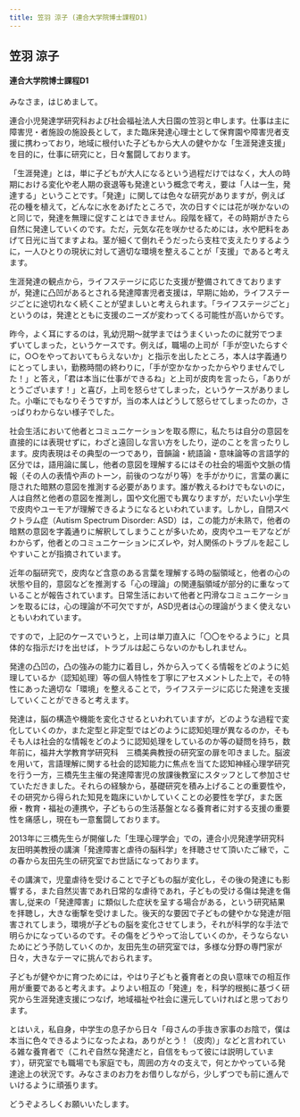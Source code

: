 ```yaml
---
title: 笠羽 涼子 (連合大学院博士課程D1)
---
```


## 笠羽 涼子 

#### 連合大学院博士課程D1

みなさま，はじめまして。

連合小児発達学研究科および社会福祉法人大日園の笠羽と申します。仕事は主に障害児・者施設の施設長として，また臨床発達心理士として保育園や障害児者支援に携わっており，地域に根付いた子どもから大人の健やかな「生涯発達支援」を目的に，仕事に研究にと，日々奮闘しております。

「生涯発達」とは，単に子どもが大人になるという過程だけではなく，大人の時期における変化や老人期の衰退等も発達という概念で考え，要は「人は一生，発達する」ということです。「発達」に関しては色々な研究がありますが，例えば花の種を植えて，どんなに水をあげたところで，次の日すぐには花が咲かないのと同じで，発達を無理に促すことはできません。段階を経て，その時期がきたら自然に発達していくのです。ただ，元気な花を咲かせるためには，水や肥料をあげて日光に当てますよね。茎が細くて倒れそうだったら支柱で支えたりするように，一人ひとりの現状に対して適切な環境を整えることが「支援」であると考えます。

生涯発達の観点から，ライフステージに応じた支援が整備されてきておりますが，発達に凸凹があるとされる発達障害児者支援は，早期に始め，ライフステージごとに途切れなく続くことが望ましいと考えられます。「ライフステージごと」というのは，発達とともに支援のニーズが変わってくる可能性が高いからです。

昨今，よく耳にするのは，乳幼児期〜就学まではうまくいったのに就労でつまずいてしまった，というケースです。例えば，職場の上司が「手が空いたらすぐに，○○をやっておいてもらえないか」と指示を出したところ，本人は字義通りにとってしまい，勤務時間の終わりに，「手が空かなかったからやりませんでした！」と答え，「君は本当に仕事ができるね」と上司が皮肉を言ったら，「ありがとうございます！」と喜び，上司を怒らせてしまった，というケースがありました。小噺にでもなりそうですが，当の本人はどうして怒らせてしまったのか，さっぱりわからない様子でした。

社会生活において他者とコミュニケーションを取る際に，私たちは自分の意図を直接的には表現せずに，わざと遠回しな言い方をしたり，逆のことを言ったりします。皮肉表現はその典型の一つであり，音韻論・統語論・意味論等の言語学的区分では，語用論に属し，他者の意図を理解するにはその社会的場面や文脈の情報（その人の表情や声のトーン，前後のつながり等）を手がかりに，言葉の裏に隠された暗黙の意図を推測する必要があります。誰が教えるわけでもないのに，人は自然と他者の意図を推測し，国や文化圏でも異なりますが，だいたい小学生で皮肉やユーモアが理解できるようになるといわれています。しかし，自閉スペクトラム症（Autism Spectrum Disorder: ASD）は，この能力が未熟で，他者の暗黙の意図を字義通りに解釈してしまうことが多いため，皮肉やユーモアなどがわからず，他者とのコミュニケーションにズレや，対人関係のトラブルを起こしやすいことが指摘されています。

近年の脳研究で，皮肉など含意のある言葉を理解する時の脳領域と，他者の心の状態や目的，意図などを推測する「心の理論」の関連脳領域が部分的に重なっていることが報告されています。日常生活において他者と円滑なコミュニケーションを取るには，心の理論が不可欠ですが，ASD児者は心の理論がうまく使えないともいわれています。

ですので，上記のケースでいうと，上司は単刀直入に「〇〇をやるように」と具体的な指示だけを出せば，トラブルは起こらないのかもしれません。

発達の凸凹の，凸の強みの能力に着目し，外から入ってくる情報をどのように処理しているか（認知処理）等の個人特性を丁寧にアセスメントした上で，その特性にあった適切な「環境」を整えることで，ライフステージに応じた発達を支援していくことができると考えます。

発達は，脳の構造や機能を変化させるといわれていますが，どのような過程で変化していくのか，また定型と非定型ではどのように認知処理が異なるのか，そもそも人は社会的な情報をどのように認知処理をしているのか等の疑問を持ち，数年前に，福井大学教育学研究科　三橋美典教授の研究室の扉を叩きました。脳波を用いて，言語理解に関する社会的認知能力に焦点を当てた認知神経心理学研究を行う一方，三橋先生主催の発達障害児の放課後教室にスタッフとして参加させていただきました。それらの経験から，基礎研究を積み上げることの重要性や，その研究から得られた知見を臨床にいかしていくことの必要性を学び，また医療・教育・福祉の連携や，子どもらの生活基盤となる養育者に対する支援の重要性を痛感し，現在も一意奮闘しております。

2013年に三橋先生らが開催した「生理心理学会」での，連合小児発達学研究科　友田明美教授の講演「発達障害と虐待の脳科学」を拝聴させて頂いたご縁で，この春から友田先生の研究室でお世話になっております。

その講演で，児童虐待を受けることで子どもの脳が変化し，その後の発達にも影響する，また自然災害であれ日常的な虐待であれ，子どもの受ける傷は発達を傷害し,従来の「発達障害」に類似した症状を呈する場合がある，という研究結果を拝聴し，大きな衝撃を受けました。後天的な要因で子どもの健やかな発達が阻害されてしまう，環境が子どもの脳を変化させてしまう，それが科学的な手法で明らかになっているのです。その傷をどうやって治していくのか，そうならないためにどう予防していくのか，友田先生の研究室では，多様な分野の専門家が日々，大きなテーマに挑んでおられます。

子どもが健やかに育つためには，やはり子どもと養育者との良い意味での相互作用が重要であると考えます。よりよい相互の「発達」を，科学的根拠に基づく研究から生涯発達支援につなげ，地域福祉や社会に還元していければと思っております。

とはいえ，私自身，中学生の息子から日々「母さんの手抜き家事のお陰で，僕は本当に色々できるようになったよね，ありがとう！（皮肉）」などと言われている雑な養育者で（これぞ自然な発達だと，自信をもって彼には説明しています），研究室でも職場でも家庭でも，周囲の方々の支えで，何とかやっている発達途上の状況です。みなさまのお力をお借りしながら，少しずつでも前に進んでいけるように頑張ります。

どうぞよろしくお願いいたします。
